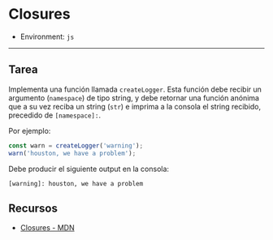 # Closures

* Environment: `js`

***

## Tarea

Implementa una función llamada `createLogger`. Esta función debe recibir un
argumento (`namespace`) de tipo string, y debe retornar una función anónima que
a su vez reciba un string (`str`) e imprima a la consola el string recibido,
precedido de `[namespace]:`.

Por ejemplo:

```js
const warn = createLogger('warning');
warn('houston, we have a problem');
```

Debe producir el siguiente output en la consola:

```text
[warning]: houston, we have a problem
```

## Recursos

* [Closures - MDN](https://developer.mozilla.org/en-US/docs/Web/JavaScript/Closures)